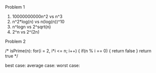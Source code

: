 Problem 1
1. 10000000000n^2 vs n^3
2. n^2*log(n) vs n(log(n))^10
3. n^logn vs 2^sqrt(n)
4. 2^n vs 2^(2n)

Problem 2

/* isPrime(n): 
  for(i = 2, i*i <= n; i++) {
    if(n % i == 0) {
      return false
    }
  return true
*/


best case:
average case: 
worst case:
